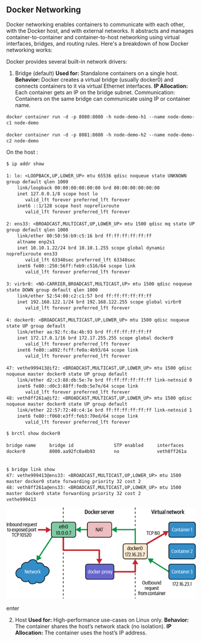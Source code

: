 ## Docker Networking



Docker networking enables containers to communicate with each other, with the Docker host, and with external networks. It abstracts and manages container-to-container and container-to-host networking using virtual interfaces, bridges, and routing rules. Here's a breakdown of how Docker networking works:

Docker provides several built-in network drivers:


1. Bridge (default)
**Used for:** Standalone containers on a single host.
**Behavior:** Docker creates a virtual bridge (usually docker0) and connects containers to it via virtual Ethernet interfaces.
**IP Allocation:** Each container gets an IP on the bridge subnet.
Communication: Containers on the same bridge can communicate using IP or container name.

```shell
docker container run -d -p 8080:8080 -h node-demo-h1 --name node-demo-c1 node-demo

docker container run -d -p 8081:8080 -h node-demo-h2 --name node-demo-c2 node-demo

```

On the host : 

```text
$ ip addr show

1: lo: <LOOPBACK,UP,LOWER_UP> mtu 65536 qdisc noqueue state UNKNOWN group default qlen 1000
    link/loopback 00:00:00:00:00:00 brd 00:00:00:00:00:00
    inet 127.0.0.1/8 scope host lo
       valid_lft forever preferred_lft forever
    inet6 ::1/128 scope host noprefixroute 
       valid_lft forever preferred_lft forever
       
2: ens33: <BROADCAST,MULTICAST,UP,LOWER_UP> mtu 1500 qdisc mq state UP group default qlen 1000
    link/ether 00:50:56:b9:c5:16 brd ff:ff:ff:ff:ff:ff
    altname enp2s1
    inet 10.10.1.22/24 brd 10.10.1.255 scope global dynamic noprefixroute ens33
       valid_lft 63340sec preferred_lft 63340sec
    inet6 fe80::250:56ff:feb9:c516/64 scope link 
       valid_lft forever preferred_lft forever
       
3: virbr0: <NO-CARRIER,BROADCAST,MULTICAST,UP> mtu 1500 qdisc noqueue state DOWN group default qlen 1000
    link/ether 52:54:00:c2:c1:57 brd ff:ff:ff:ff:ff:ff
    inet 192.168.122.1/24 brd 192.168.122.255 scope global virbr0
       valid_lft forever preferred_lft forever
       
4: docker0: <BROADCAST,MULTICAST,UP,LOWER_UP> mtu 1500 qdisc noqueue state UP group default 
    link/ether aa:92:fc:0a:4b:93 brd ff:ff:ff:ff:ff:ff
    inet 172.17.0.1/16 brd 172.17.255.255 scope global docker0
       valid_lft forever preferred_lft forever
    inet6 fe80::a892:fcff:fe0a:4b93/64 scope link 
       valid_lft forever preferred_lft forever
       
47: vethe999413@if2: <BROADCAST,MULTICAST,UP,LOWER_UP> mtu 1500 qdisc noqueue master docker0 state UP group default 
    link/ether d2:c3:88:db:5e:7e brd ff:ff:ff:ff:ff:ff link-netnsid 0
    inet6 fe80::d0c3:88ff:fedb:5e7e/64 scope link 
       valid_lft forever preferred_lft forever
48: veth8ff261a@if2: <BROADCAST,MULTICAST,UP,LOWER_UP> mtu 1500 qdisc noqueue master docker0 state UP group default 
    link/ether 22:57:72:40:c4:1e brd ff:ff:ff:ff:ff:ff link-netnsid 1
    inet6 fe80::f060:e3ff:feb3:70ed/64 scope link 
       valid_lft forever preferred_lft forever
```

```text
$ brctl show docker0

bridge name     bridge id               STP enabled     interfaces
docker0         8000.aa92fc0a4b93       no              veth8ff261a


$ bridge link show
47: vethe999413@ens33: <BROADCAST,MULTICAST,UP,LOWER_UP> mtu 1500 master docker0 state forwarding priority 32 cost 2 
48: veth8ff261a@ens33: <BROADCAST,MULTICAST,UP,LOWER_UP> mtu 1500 master docker0 state forwarding priority 32 cost 2                                                         vethe999413
```


![img.png](img.png)

enter 




2. Host
**Used for:** High-performance use-cases on Linux only.
**Behavior:** The container shares the host’s network stack (no isolation).
**IP Allocation:** The container uses the host’s IP address.